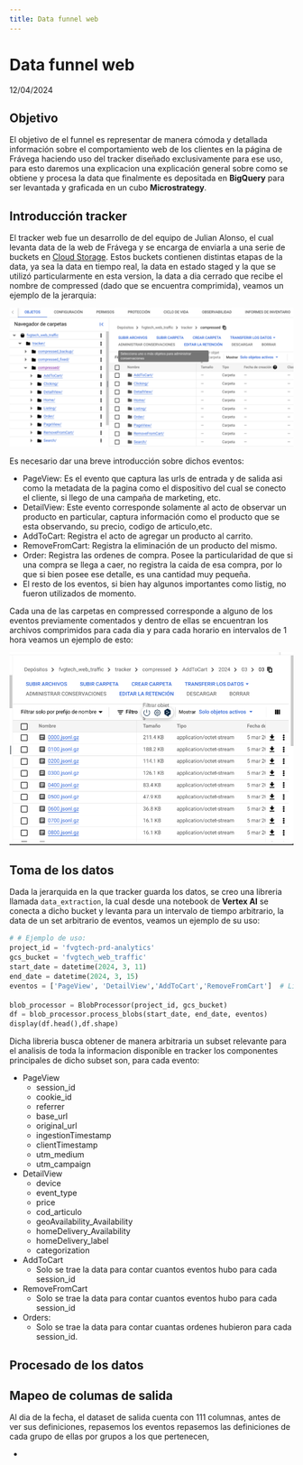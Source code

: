 ```yaml
---
title: Data funnel web
---
```


# Data funnel web

12/04/2024
## Objetivo

El objetivo de el funnel es representar de manera cómoda y detallada información sobre el comportamiento web de los clientes en la página de Frávega haciendo uso del tracker diseñado exclusivamente para ese uso, para esto daremos una explicacion una explicación general sobre como se obtiene y procesa la data que finalmente es depositada en **BigQuery** para ser levantada y graficada en un cubo **Microstrategy**. 


## Introducción tracker

El tracker web fue un desarrollo de del equipo de Julian Alonso, el cual levanta data de la web de Frávega y se encarga de enviarla a una serie de buckets en [Cloud Storage](https://console.cloud.google.com/storage/browser/fvgtech_web_traffic/tracker/staged;tab=objects?hl=es&prefix=&forceOnObjectsSortingFiltering=false&authuser=0). Estos buckets contienen distintas etapas de la data, ya sea la data en tiempo real, la data en estado staged y la que se utilizó particularmente en esta version, la data a dia cerrado que recibe el nombre de compressed (dado que se encuentra comprimida), veamos un ejemplo de la jerarquia:

![Buckets](./img/buckets.png)

Es necesario dar una breve introducción sobre dichos eventos:

* PageView: Es el evento que captura las urls de entrada y de salida asi como la metadata de la pagina como el dispositivo del cual se conecto el cliente, si llego de una campaña de marketing, etc. 
* DetailView: Este evento corresponde solamente al acto de observar un producto en particular, captura información como el producto que se esta observando, su precio, codigo de articulo,etc.
* AddToCart: Registra el acto de agregar un producto al carrito.
* RemoveFromCart: Registra  la eliminación de un producto del mismo.
* Order: Registra las ordenes de compra. Posee la particularidad de que si una compra se llega a caer, no registra la caida de esa compra, por lo que si bien posee ese detalle, es una cantidad muy pequeña.
* El resto de los eventos, si bien hay algunos importantes como listig, no fueron utilizados de momento.



Cada una de las carpetas en compressed corresponde a alguno de los eventos previamente comentados y dentro de ellas se encuentran los archivos comprimidos para cada dia y para cada horario en intervalos de 1 hora veamos un ejemplo de esto:

![Data por hora](./img/buckets_dias.png)
## Toma de los datos

Dada la jerarquida en la que tracker guarda los datos, se creo una libreria llamada `data_extraction`, la cual desde una notebook de **Vertex AI** se conecta a dicho bucket y levanta para un intervalo de tiempo arbitrario, la data de un set arbitrario de eventos, veamos un ejemplo de su uso:

``` python
# # Ejemplo de uso:
project_id = 'fvgtech-prd-analytics'
gcs_bucket = 'fvgtech_web_traffic'
start_date = datetime(2024, 3, 11)
end_date = datetime(2024, 3, 15)
eventos = ['PageView', 'DetailView','AddToCart','RemoveFromCart']  # Lista de eventos a procesar

blob_processor = BlobProcessor(project_id, gcs_bucket)
df = blob_processor.process_blobs(start_date, end_date, eventos)
display(df.head(),df.shape)
```
Dicha libreria busca obtener de manera arbitraria un subset relevante para el analisis de toda la informacion disponible en tracker los componentes principales de dicho subset son, para cada evento:
- PageView
  - session_id
  - cookie_id
  - referrer
  - base_url
  - original_url
  - ingestionTimestamp
  - clientTimestamp
  - utm_medium
  - utm_campaign
- DetailView
  - device
  - event_type
  - price
  - cod_articulo
  - geoAvailability_Availability
  - homeDelivery_Availability
  - homeDelivery_label
  - categorization
- AddToCart
  - Solo se trae la data para contar cuantos eventos hubo para cada session_id
- RemoveFromCart
  - Solo se trae la data para contar cuantos eventos hubo para cada session_id
- Orders:
  - Solo se trae la data para contar cuantas ordenes hubieron  para cada session_id. 

## Procesado de los datos






## Mapeo de columas de salida
Al dia de la fecha, el dataset de salida cuenta con 111 columnas, antes de ver sus definiciones, repasemos los eventos
repasemos las definiciones de cada grupo de ellas por grupos a los que pertenecen, 


- 
